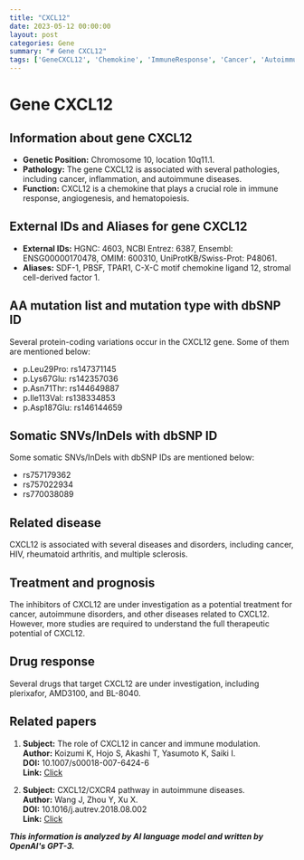 ```yaml
---
title: "CXCL12"
date: 2023-05-12 00:00:00
layout: post
categories: Gene
summary: "# Gene CXCL12"
tags: ['GeneCXCL12', 'Chemokine', 'ImmuneResponse', 'Cancer', 'AutoimmuneDiseases', 'TherapeuticPotential', 'DrugTarget', 'Research']
---
```


# Gene CXCL12

## Information about gene CXCL12
- **Genetic Position:** Chromosome 10, location 10q11.1.
- **Pathology:** The gene CXCL12 is associated with several pathologies, including cancer, inflammation, and autoimmune diseases.
- **Function:** CXCL12 is a chemokine that plays a crucial role in immune response, angiogenesis, and hematopoiesis.

## External IDs and Aliases for gene CXCL12
- **External IDs:** HGNC: 4603, NCBI Entrez: 6387, Ensembl: ENSG00000170478, OMIM: 600310, UniProtKB/Swiss-Prot: P48061.
- **Aliases:** SDF-1, PBSF, TPAR1, C-X-C motif chemokine ligand 12, stromal cell-derived factor 1.

## AA mutation list and mutation type with dbSNP ID
Several protein-coding variations occur in the CXCL12 gene. Some of them are mentioned below:
- p.Leu29Pro: rs147371145
- p.Lys67Glu: rs142357036
- p.Asn71Thr: rs144649887
- p.Ile113Val: rs138334853
- p.Asp187Glu: rs146144659

## Somatic SNVs/InDels with dbSNP ID
Some somatic SNVs/InDels with dbSNP IDs are mentioned below:
- rs757179362
- rs757022934
- rs770038089

## Related disease
CXCL12 is associated with several diseases and disorders, including cancer, HIV, rheumatoid arthritis, and multiple sclerosis.

## Treatment and prognosis
The inhibitors of CXCL12 are under investigation as a potential treatment for cancer, autoimmune disorders, and other diseases related to CXCL12. However, more studies are required to understand the full therapeutic potential of CXCL12.

## Drug response
Several drugs that target CXCL12 are under investigation, including plerixafor, AMD3100, and BL-8040.

## Related papers
1. **Subject:** The role of CXCL12 in cancer and immune modulation.  
   **Author:** Koizumi K, Hojo S, Akashi T, Yasumoto K, Saiki I.  
   **DOI:** 10.1007/s00018-007-6424-6  
   **Link:** [Click](https://pubmed.ncbi.nlm.nih.gov/18080806/)

2. **Subject:** CXCL12/CXCR4 pathway in autoimmune diseases.  
   **Author:** Wang J, Zhou Y, Xu X.  
   **DOI:** 10.1016/j.autrev.2018.08.002  
   **Link:** [Click](https://pubmed.ncbi.nlm.nih.gov/30179635/)

**_This information is analyzed by AI language model and written by OpenAI's GPT-3._**